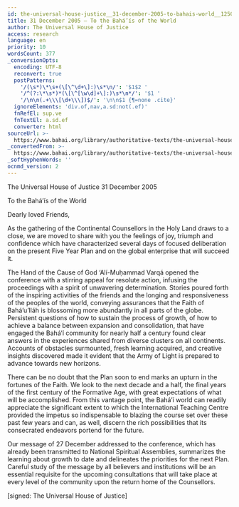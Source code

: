 ```yaml
---
id: the-universal-house-justice__31-december-2005-to-bahais-world__1250169144__en
title: 31 December 2005 – To the Bahá’ís of the World
author: The Universal House of Justice
access: research
language: en
priority: 10
wordsCount: 377
_conversionOpts:
  encoding: UTF-8
  reconvert: true
  postPatterns:
    '/(\s*)\*\s+(\[\^\d+\]:)\s*\n/': '$1$2 '
    '/^(?:\*\s*)*(\[\^[\w\d]+\]:)\s*\n*/': '$1 '
    '/\n\n(.+\\\[\d+\\\])$/': '\n\n$1 {¶=none .cite}'
  ignoreElements: 'div.of,nav,a.sd:not(.ef)'
  fnRefEl: sup.ve
  fnTextEl: a.sd.ef
  converter: html
sourceUrl: >-
  https://www.bahai.org/library/authoritative-texts/the-universal-house-of-justice/messages/20051231_001/20051231_001.xhtml
_convertedFrom: >-
  https://www.bahai.org/library/authoritative-texts/the-universal-house-of-justice/messages/20051231_001/20051231_001.xhtml
_softHyphenWords: ''
ocnmd_version: 2
---
```

The Universal House of Justice
31 December 2005

To the Bahá’ís of the World

Dearly loved Friends,

As the gathering of the Continental Counsellors in the Holy Land draws to a close, we are moved to share with you the feelings of joy, triumph and confidence which have characterized several days of focused deliberation on the present Five Year Plan and on the global enterprise that will succeed it.

The Hand of the Cause of God ‘Alí-Muḥammad Varqá opened the conference with a stirring appeal for resolute action, infusing the proceedings with a spirit of unwavering determination. Stories poured forth of the inspiring activities of the friends and the longing and responsiveness of the peoples of the world, conveying assurances that the Faith of Bahá’u’lláh is blossoming more abundantly in all parts of the globe. Persistent questions of how to sustain the process of growth, of how to achieve a balance between expansion and consolidation, that have engaged the Bahá’í community for nearly half a century found clear answers in the experiences shared from diverse clusters on all continents. Accounts of obstacles surmounted, fresh learning acquired, and creative insights discovered made it evident that the Army of Light is prepared to advance towards new horizons.

There can be no doubt that the Plan soon to end marks an upturn in the fortunes of the Faith. We look to the next decade and a half, the final years of the first century of the Formative Age, with great expectations of what will be accomplished. From this vantage point, the Bahá’í world can readily appreciate the significant extent to which the International Teaching Centre provided the impetus so indispensable to blazing the course set over these past few years and can, as well, discern the rich possibilities that its consecrated endeavors portend for the future.

Our message of 27 December addressed to the conference, which has already been transmitted to National Spiritual Assemblies, summarizes the learning about growth to date and delineates the priorities for the next Plan. Careful study of the message by all believers and institutions will be an essential requisite for the upcoming consultations that will take place at every level of the community upon the return home of the Counsellors.

\[signed: The Universal House of Justice\]

